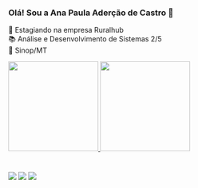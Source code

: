 ### Olá! Sou a Ana Paula Aderção de Castro 👋
📝 Estagiando na empresa Ruralhub <br>
📚 Análise e Desenvolvimento de Sistemas 2/5 <br>
🏡 Sinop/MT <br>

<a href="https://github.com/anacastro26">
<img height="180em" src="https://github-readme-stats.vercel.app/api?username=anacastro26&show_icons=true&theme=darck&include_all_commits=true&count_private=true"/>
  <img height="180em" src="https://github-readme-stats.vercel.app/api/top-langs/?username=anacastro26&layout=compact&langs_count=7&theme=darcka"/>
</div
  
  #
  #
  
  <a href="https://www.instagram.com/anaaacastroo/" target="_blank"><img src="https://img.shields.io/badge/-Instagram-%23E4405F?style=for-the-badge&logo=instagram&logoColor=white" target="_blank"></a>
<a href="https://www.linkedin.com/in/ana-paula-ader%C3%A7%C3%A3o-de-castro-377246208/" target="_blank"><img src="https://img.shields.io/badge/-LinkedIn-%230077B5?style=for-the-badge&logo=linkedin&logoColor=white" target="_blank"></a>
<a href="https://www.facebook.com/anapaula.adercaodecastro" target="_blank"><img src="https://img.shields.io/badge/Facebook-1877F2?style=for-the-badge&logo=facebook&logoColor=white"></a>
